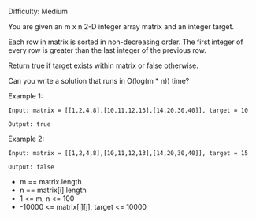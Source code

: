 Difficulty: Medium

You are given an m x n 2-D integer array matrix and an integer target.

Each row in matrix is sorted in non-decreasing order.
The first integer of every row is greater than the last integer of the previous row.

Return true if target exists within matrix or false otherwise.

Can you write a solution that runs in O(log(m * n)) time?

Example 1:
```
Input: matrix = [[1,2,4,8],[10,11,12,13],[14,20,30,40]], target = 10

Output: true
```
Example 2:
```
Input: matrix = [[1,2,4,8],[10,11,12,13],[14,20,30,40]], target = 15

Output: false
```
- m == matrix.length
- n == matrix[i].length
- 1 <= m, n <= 100
- -10000 <= matrix[i][j], target <= 10000